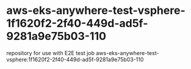 # aws-eks-anywhere-test-vsphere-1f1620f2-2f40-449d-ad5f-9281a9e75b03-110
repository for use with E2E test job aws-eks-anywhere-test-vsphere:1f1620f2-2f40-449d-ad5f-9281a9e75b03-110
